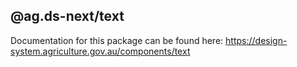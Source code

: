 ## @ag.ds-next/text

Documentation for this package can be found here: https://design-system.agriculture.gov.au/components/text
